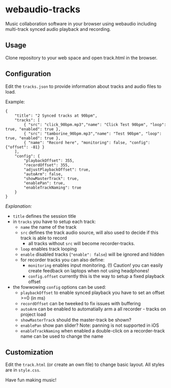 # webaudio-tracks

Music collaboration software in your browser using webaudio including multi-track synced audio playback and recording.


## Usage

Clone repository to your web space and open track.html in the browser.

## Configuration

Edit the `tracks.json` to provide information about tracks and audio files to load.

Example:
```
{
	"title": "2 Synced tracks at 90bpm",
	"tracks": [
		{ "src": "click_90bpm.mp3","name": "Click Test 90bpm", "loop": true, "enabled": true },
		{ "src": "tamborine_90bpm.mp3","name": "Test 90bpm", "loop": true, "enabled": true },
		{ "name": "Record here", "monitoring": false, "config": {"offset": -81} }
	],
	"config": { 
		"playbackOffset": 355,
		"recordOffset": 355,
		"adjustPlaybackOffset": true,
		"autoArm": false,
		"showMasterTrack": true,
		"enablePan": true,
		"enableTrackNaming": true
	}
}
```

*Explanation:*
* `title` defines the session title
* in `tracks` you have to setup each track:
    * `name` the name of the track
    * `src` defines the track audio source, will also used to decide if this track is able to record
        * all tracks without `src` will become recorder-tracks.
    * `loop` enables track looping
    * `enable` disabled tracks (`"enable": false`) will be ignored and hidden
    * for recorder tracks you can also define:
        * `monitoring` enables input monitoring. (!) Caution! you can easily create feedback on laptops when not using headphones!
        * `config.offset` currently this is the way to setup a fixed playback offset
* the fowwowing `config` options can be used:
    * `playbackOffset` to enable synced playback you have to set an offset >=0 (in ms)
    * `recordOffset` can be tweeked to fix issues with buffering
    * `autoArm` can be enabled to automatially arm a all recorder - tracks on project load
    * `showMasterTrack` should the master-track be shown?
    * `enablePan` show pan slider? Note: panning is not supported in iOS
    * `enableTrackNaming` when enabled a double-click on a recorder-track name can be used to change the name

## Customization

Edit the `track.html` (or create an own file) to change basic layout. All styles are in `style.css`.


Have fun making music!

